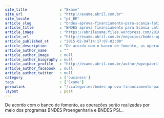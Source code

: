 ```yaml
---
site_title               : "Exame"
site_url                 : "http://exame.abril.com.br"
site_locale              : "pt_BR"
article_slug             : "bndes-aprova-financiamento-para-scania-latin-america"
article_title            : "BNDES aprova financiamento para Scania Latin America"
article_image            : "https://abrilexame.files.wordpress.com/2016/09/size_960_16_9_scania64.jpg?quality=70&strip=all&w=960"
article_url              : "http://exame.abril.com.br/negocios/bndes-aprova-financiamento-para-scania-latin-america/"
article_published_at     : "2015-02-04T14:17:07-02:00"
article_description      : "De acordo com o banco de fomento, as operações serão realizadas por meio dos programas BNDES Proengenharia e BNDES PSI..."
article_author_name      : ""
article_author_image     : null
article_author_biography : null
article_author_profile   : "http://exame.abril.com.br/author/wpvipabril/"
article_author_facebook  : null
article_author_twitter   : null
category                 : ['business']
tags                     : ['Exame']
permalink                : "/:categories/bndes-aprova-financiamento-para-scania-latin-america/"
layout                   : post
---
```


De acordo com o banco de fomento, as operações serão realizadas por meio dos programas BNDES Proengenharia e BNDES PSI...
